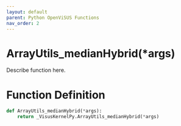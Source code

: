 ```yaml
---
layout: default
parent: Python OpenViSUS Functions
nav_order: 2
---
```


# ArrayUtils_medianHybrid(*args)

Describe function here.

# Function Definition

```python
def ArrayUtils_medianHybrid(*args):
    return _VisusKernelPy.ArrayUtils_medianHybrid(*args)

```